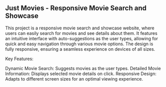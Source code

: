 ## Just Movies - Responsive Movie Search and Showcase

This project is a responsive movie search and showcase website, where users can easily search for movies and see details about them. It features an intuitive interface with auto-suggestions as the user types, allowing for quick and easy navigation through various movie options. The design is fully responsive, ensuring a seamless experience on devices of all sizes.

Key Features:

Dynamic Movie Search: Suggests movies as the user types.
Detailed Movie Information: Displays selected movie details on click.
Responsive Design: Adapts to different screen sizes for an optimal viewing experience.
